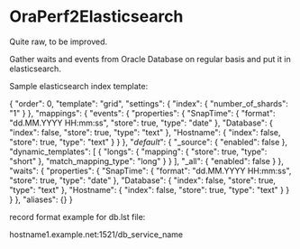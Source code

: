 # OraPerf2Elasticsearch
Quite raw, to be improved.

Gather waits and events from Oracle Database on regular basis and put it in elasticsearch.

Sample elasticsearch index template:

{
  "order": 0,
  "template": "grid",
  "settings": {
    "index": {
      "number_of_shards": "1"
    }
  },
  "mappings": {
    "events": {
      "properties": {
        "SnapTime": {
          "format": "dd.MM.YYYY HH:mm:ss",
          "store": true,
          "type": "date"
        },
        "Database": {
          "index": false,
          "store": true,
          "type": "text"
        },
        "Hostname": {
          "index": false,
          "store": true,
          "type": "text"
        }
      }
    },
    "_default_": {
      "_source": {
        "enabled": false
      },
      "dynamic_templates": [
        {
          "longs": {
            "mapping": {
              "store": true,
              "type": "short"
            },
            "match_mapping_type": "long"
          }
        }
      ],
      "_all": {
        "enabled": false
      }
    },
    "waits": {
      "properties": {
        "SnapTime": {
          "format": "dd.MM.YYYY HH:mm:ss",
          "store": true,
          "type": "date"
        },
        "Database": {
          "index": false,
          "store": true,
          "type": "text"
        },
        "Hostname": {
          "index": false,
          "store": true,
          "type": "text"
        }
      }
    }
  },
  "aliases": {}
}

record format example for db.lst file:

hostname1.example.net:1521/db_service_name

